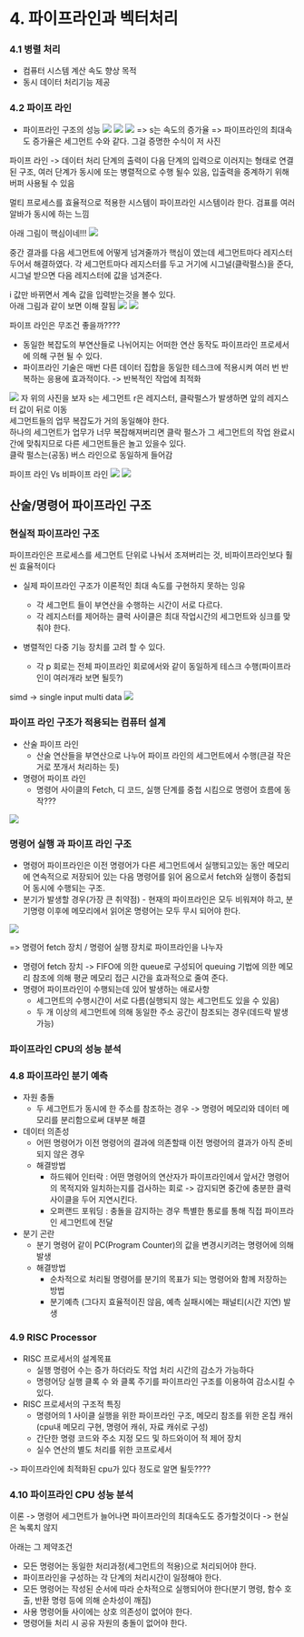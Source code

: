 # 4. 파이프라인과 벡터처리

### 4.1 병렬 처리
* 컴퓨터 시스템 계산 속도 향상 목적
* 동시 데이터 처리기능 제공

### 4.2 파이프 라인
* 파이프라인 구조의 성능
![](2021-12-21-19-47-09.png)
![](2021-12-21-19-48-54.png)
![](2021-12-21-19-50-59.png)
=> s는 속도의 증가율
=> 파이프라인의 최대속도 증가율은 세그먼트 수와 같다. 그걸 증명한 수식이 저 사진

파이프 라인 -> 데이터 처리 단계의 출력이 다음 단계의 입력으로 이러지는 형태로 연결된 구조, 여러 단계가 동시에 또는 병렬적으로 수행 될수 있음, 입출력을 중계하기 위해 버퍼 사용될 수 있음

멀티 프로세스를 효율적으로 적용한 시스템이 파이프라인 시스템이라 한다.
검표를 여러 알바가 동시에 하는 느낌

아래 그림이 핵심이네!!! 
![](2021-12-21-20-03-28.png)

중간 결과를 다음 세그먼트에 어떻게 넘겨줄까가 핵심이 였는데 세그먼트마다 레지스터 두어서 해결하였다.
각 세그먼트마다 레지스터를 두고 거기에 시그널(클락펄스)을 준다, 시그널 받으면 다음 레지스터에 값을 넘겨준다.

i 값만 바뀌면서 계속 값을 입력받는것을 볼수 있다.   
아래 그림과 같이 보면 이해 잘됨
![](2021-12-21-20-10-56.png)
![](2021-12-21-20-11-19.png)


파이프 라인은 무조건 좋을까????
* 동일한 복잡도의 부연산들로 나뉘어지는 어떠한 연산 동작도 파이프라인 프로세서에 의해 구현 될 수 있다.
* 파이프라인 기술은 매번 다른 데이터 집합을 동일한 테스크에 적용시켜 여러 번 반복하는 응용에 효과적이다. -> 반복적인 작업에 최적화

![](2021-12-21-20-14-33.png)
자 위의 사진을 보자 s는 세그먼트 r은 레지스터, 클락펄스가 발생하면 앞의 레지스터 값이 뒤로 이동   
세그먼트들의 업무 복잡도가 거의 동일해야 한다.    
하나의 세그먼트가 업무가 너무 복잡해져버리면 클락 펄스가 그 세그먼트의 작업 완료시간에 맞춰지므로 다른 세그먼트들은 놀고 있을수 있다.   
클락 펄스는(공동) 버스 라인으로 동일하게 들어감

파이프 라인 Vs 비파이프 라인
![](2021-12-21-20-18-37.png)
![](2021-12-21-20-18-52.png)

## 산술/명령어 파이프라인 구조

### 현실적 파이프라인 구조
파이프라인은 프로세스를 세그먼트 단위로 나눠서 조져버리는 것, 비파이프라인보다 훨씬 효율적이다

* 실제 파이프라인 구조가 이론적인 최대 속도를 구현하지 못하는 잉유
  - 각 세그먼트 들이 부연산을 수행하는 시간이 서로 다르다.
  - 각 레지스터를 제어하는 클럭 사이클은 최대 작업시간의 세그먼트와 싱크를 맞춰야 한다.

* 병렬적인 다중 기능 장치를 고려 할 수 있다.
  - 각 p 회로는 전체 파이프라인 회로에서와 같이 동일하게 테스크 수행(파이프라인이 여러개라 보면 될듯?)

simd -> single input multi data
![](2021-12-21-20-38-53.png)

### 파이프 라인 구조가 적용되는 컴퓨터 설계
* 산술 파이프 라인
  - 산술 연산들을 부연산으로 나누어 파이프 라인의 세그먼트에서 수행(큰걸 작은거로 쪼개서 처리하는 듯)
* 명령어 파이프 라인
  - 명령어 사이클의 Fetch, 디 코드, 실행 단계를 중첩 시킴으로 명령어 흐름에 동작???

![](2021-12-21-20-53-02.png)

### 명령어 실행 과 파이프 라인 구조
* 명령어 파이프라인은 이전 명령어가 다른 세그먼트에서 실행되고있는 동안 메모리에 연속적으로 저장되어 있는 다음 명령어를 읽어 옴으로서 fetch와 실행이 중첩되어 동시에 수행되는 구조.
* 분기가 발생할 경우(가장 큰 취약점) - 현재의 파이프라인은 모두 비워져야 하고, 분기명령 이후에 메모리에서 읽어온 명령어는 모두 무시 되어야 한다.

![](2021-12-21-20-58-36.png)

=> 명령어 fetch 장치 / 명령어 실행 장치로 파이프라인을 나누자
- 명령어 fetch 장치 -> FIFO에 의한 queue로 구성되어 queuing 기법에 의한 메모리 참조에 의해 평균 메모리 접근 시간을 효과적으로 줄여 준다.
- 명령어 파이프라인이 수행되는데 있어 발생하는 애로사항
  - 세그먼트의 수행시간이 서로 다름(실행되지 않는 세그먼트도 있을 수 있음)
  - 두 개 이상의 세그먼트에 의해 동일한 주소 공간이 참조되는 경우(데드락 발생 가능)


### 파이프라인 CPU의 성능 분석

### 4.8 파이프라인 분기 예측
* 자원 충돌
  - 두 세그먼트가 동시에 한 주소를 참조하는 경우 -> 명령어 메모리와 데이터 메모리를 분리함으로써 대부분 해결
* 데이터 의존성
  - 어떤 명령어가 이전 명령어의 결과에 의존할때 이전 명령어의 결과가 아직 준비되지 않은 경우
  * 해결방법
    - 하드웨어 인터락 : 어떤 명령어의 연산자가 파이프라인에서 앞서간 명령어의 목적지와 일치하는지를 검사하는 회로 -> 감지되면 중간에 충분한 클럭 사이클을 두어 지연시킨다.
    - 오퍼랜드 포워딩 : 충돌을 감지하는 경우 특별한 통로를 통해 직접 파이프라인 세그먼트에 전달
* 분기 곤란
  - 분기 명령어 같이 PC(Program Counter)의 값을 변경시키려는 명령어에 의해 발생
  * 해결방법
    - 순차적으로 처리될 명령어를 분기의 목표가 되는 명령어와 함께 저장하는 방법
    - 분기예측 (그다지 효율적이진 않음, 예측 실패시에는 패널티(시간 지연) 발생

### 4.9 RISC Processor
* RISC 프로세서의 설계목표
  * 실행 명령어 수는 증가 하더라도 작업 처리 시간의 감소가 가능하다
  * 명령어당 실행 클록 수 와 클록 주기를 파이프라인 구조를 이용하여 감소시킬 수 있다.
* RISC 프로세서의 구조적 특징
  * 명령어의 1 사이클 실행을 위한 파이프라인 구조, 메모리 참조를 위한 온칩 캐쉬(cpu내 메모리 구현, 명령어 캐쉬, 자료 캐쉬로 구성)
  * 간단한 명령 코드와 주소 지정 모드 및 하드와이어 적 제어 장치
  * 실수 연산의 별도 처리를 위한 코프로세서

-> 파이프라인에 최적화된 cpu가 있다 정도로 알면 될듯????

### 4.10 파이프라인 CPU 성능 분석
이론 -> 명령어 세그먼트가 늘어나면 파이프라인의 최대속도도 증가할것이다 -> 현실은 녹록치 않지

아래는 그 제약조건

* 모든 명령어는 동일한 처리과정(세그먼트의 적용)으로 처리되어야 한다.
* 파이프라인을 구성하는 각 단계의 처리시간이 일정해야 한다.
* 모든 명령어는 작성된 순서에 따라 순차적으로 실행되어야 한다(분기 명령, 함수 호출, 반환 명령 등에 의해 순차성이 깨짐)
* 사용 명령어들 사이에는 상호 의존성이 없어야 한다.
* 명령어들 처리 시 공유 자원의 충돌이 없어야 한다.



